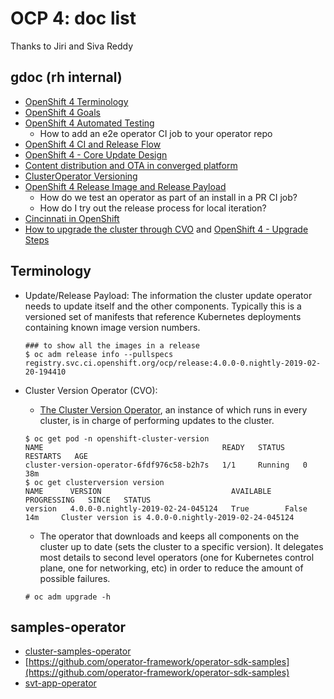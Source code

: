 # OCP 4: doc list

Thanks to Jiri and Siva Reddy

## gdoc (rh internal)

* [OpenShift 4 Terminology](https://docs.google.com/document/d/1bRuZcLzgK3w-nVABu3ylu_37XTtsG-255hFJ7Zh8-lI/edit)
* [OpenShift 4 Goals](https://docs.google.com/document/d/16JwTljY3lD3J7j-BHJByu117dRyCx03hY5exPfKMKJE/edit?ts=5b98e90d#)
* [OpenShift 4 Automated Testing](https://docs.google.com/document/d/1sn_r8QwchNLnOJRpg4M4shWzYSQ3Aif2KEIXl37JP6Q/edit)
    * How to add an e2e operator CI job to your operator repo
* [OpenShift 4 CI and Release Flow
](https://docs.google.com/document/d/1PAHSF86Un6CdG7STX-vIGbrgjVTnVpDOSBplos0U8Rk/edit?ts=5ba3d3e3)
* [OpenShift 4 - Core Update Design](https://docs.google.com/document/d/1SoIcId9VjbgXtOJ1PK1qP6uz79Qyf0AgobubnxAo9M8)
* [Content distribution and OTA in converged platform](https://docs.google.com/document/d/19nqtRuyEf1qxqxlcINkp6RNNdXjg4gX6xaGX5cUfEdM/edit)
* [ClusterOperator Versioning](https://docs.google.com/document/d/1YV_rJ6qR46_DV1s6RwobTYHX0CCE4CIBnt_VRPtN8Nw/edit#heading=h.j35cxjc8vibg)
* [OpenShift 4 Release Image and Release Payload](https://docs.google.com/document/d/1CGZVEyuloZ9oD4NUArW6dnEpi0WFc6BP2tqPSwFZTCY/edit#heading=h.1zgrwxmpgxbr)
    * How do we test an operator as part of an install in a PR CI job?
    * How do I try out the release process for local iteration?
* [Cincinnati in OpenShift](https://docs.google.com/document/d/1TMV_1qNMmobhFfV0iVY67Bv9c-9woUWtxDRk4vb5m-U/edit#heading=h.du4f4lkqahc8)
* [How to upgrade the cluster through CVO](https://docs.google.com/document/d/1CfsJ3wSOtHZybKFV2CF-7t3tZiEsFFjP5bCztkXb94U/edit) and [OpenShift 4 - Upgrade Steps
](https://docs.google.com/document/d/1NFwN0wLouAJvISEJWzuSZw80l6vmzInnfT4WJvTQzAM/edit#heading=h.xa6zkf37fia3)

## Terminology

* Update/Release Payload: The information the cluster update operator needs to update itself and the other components.  Typically this is a versioned set of manifests that reference Kubernetes deployments containing known image version numbers.

    ```
    ### to show all the images in a release
    $ oc adm release info --pullspecs registry.svc.ci.openshift.org/ocp/release:4.0.0-0.nightly-2019-02-20-194410
    ```


* Cluster Version Operator (CVO): 

    * [The Cluster Version Operator](https://github.com/openshift/cluster-version-operator/), an instance of which runs in every cluster, is in charge of performing updates to the cluster.

    ```
    $ oc get pod -n openshift-cluster-version
    NAME                                        READY   STATUS    RESTARTS   AGE
    cluster-version-operator-6fdf976c58-b2h7s   1/1     Running   0          38m
    $ oc get clusterversion version 
    NAME      VERSION                             AVAILABLE   PROGRESSING   SINCE   STATUS
    version   4.0.0-0.nightly-2019-02-24-045124   True        False         14m     Cluster version is 4.0.0-0.nightly-2019-02-24-045124

    ```

    * The operator that downloads and keeps all components on the cluster up to date (sets the cluster to a specific version). It delegates most details to second level operators (one for Kubernetes control plane, one for networking, etc) in order to reduce the amount of possible failures.

    ```
    # oc adm upgrade -h

    ```

## samples-operator

* [cluster-samples-operator](https://github.com/openshift/cluster-samples-operator)
* [https://github.com/operator-framework/operator-sdk-samples](https://github.com/operator-framework/operator-sdk-samples)
* [svt-app-operator](./ocp_4.0_operator_framework.md)